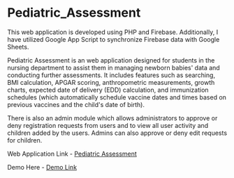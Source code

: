 # Pediatric_Assessment

This web application is developed using PHP and Firebase. Additionally, I have utilized Google App Script to synchronize Firebase data with Google Sheets.

Pediatric Assessment is an web application designed for students in the nursing department to assist them in managing newborn babies' data and conducting further assessments. It includes features such as searching, BMI calculation, APGAR scoring, anthropometric measurements, growth charts, expected date of delivery (EDD) calculation, and immunization schedules (which automatically schedule vaccine dates and times based on previous vaccines and the child's date of birth).

There is also an admin module which allows administrators to approve or deny registration requests from users and to view all user activity and children added by the users. Admins can also approve or deny edit requests for children.

Web Application Link - [Pediatric Assessment](https://nursing.efortune.in/templates/main.php?uid=21bsc001&id=garv_p_2)

Demo Here - [Demo Link](https://github.com/ksaverdekar3009/Pediatric_Assessment/raw/main/Pediatric_Assessment_Demo_vidio.mp4)
